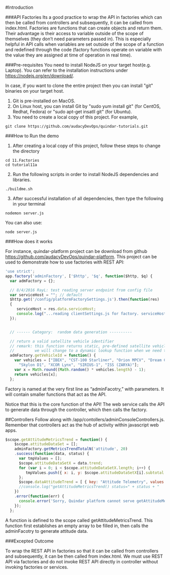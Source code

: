 #Introduction

###API Factories
Its a good practice to wrap the API in factories which can then be called from controllers and subsequently, it can be called from index.html.
Factories are functions that can create objects and return them. Their advantage is their access to variable outside of the scope of themselves (they don’t need parameters passed in). This is especially helpful in API calls when variables are set outside of the scope of a function and redefined through the code (factory functions operate on variable with the value they are assigned at time of operation in real time).

###Pre-requisites
You need to install NodeJS on your target host(e.g. Laptop). You can refer to the installation instructions under https://nodejs.org/en/download/.

In case, if you want to clone the entire project then you can install "git" binaries on your target host.

1. Git is pre-installed on MacOS.
2. On Linux host, you can install Git by "sudo yum install git" (for CentOS, Redhat, Fedora) or "sudo apt-get insatll git" (for Ubuntu).
3. You need to create a local copy of this project. For example,

```
git clone https://github.com/audacyDevOps/quindar-tutorials.git
 ```

###How to Run the demo
1. After creating a local copy of this project, follow these steps to change the directory

```
cd 11.Factories
cd tutorial11a
```

2. Run the following scripts in order to install NodeJS dependencies and libraries.

```
./buildme.sh

```

3. After successful installation of all dependencies, then type the following in your terminal

```
nodemon server.js

```
You can also use:

```
node server.js
```

###How does it works

For instance, quindar-platform project can be download from github https://github.com/audacyDevOps/quindar-platform. This project can be used to demonstrate how to use factories with REST API:

```javascript
'use strict';
app.factory('adminFactory', ['$http', '$q', function($http, $q) {
  var admFactory = {};

  // 8/4/2016 RayL: test reading server endpoint from config file
  var serviceHost = ""; // default
  $http.get('/config/platformFactorySettings.js').then(function(res)
  {
     serviceHost = res.data.serviceHost;
     console.log("...reading clientSettings.js for factory. serviceHost=" + serviceHost);
  });


  // ------ Category:  random data generation ----------

  // return a valid satellite vehicle identifier
  // remark: this function returns static, pre-defined satellite vehicles for testing purpose.
  //         we will change to a dynamic lookup function when we need to add/change vehicle ids dynamically
  admFactory.getVehicleId = function() {
    var vehicles = ["IBEX", "CST-100 Starliner", "Orion MPCV", "Dream Chaser CRS-2", "ISRO OV",
      "Skylon D1", "XCOR Lynx", "SIRIUS-1", "ISS (ZARYA)"];
    var x = Math.round((Math.random() * vehicles.length) - 1);
    return vehicles[x];
  };

```

Factory is named at the very first line as “adminFacotry,” with parameters. It will contain smaller functions that act as the API.

Notice that this is the core function of the API! The web service calls the API to generate data through the controller, which then calls the factory.

##Controllers
Follow along with /app/contollers/adminConsoleControllers.js. Remember that controllers act as the hub of activity within javascript web apps.
```javascript
$scope.getAttitudeMetricsTrend = function() {
    $scope.attitudeDataSet = [];
    adminFactory.getMetricsTrendTotalN('attitude', 20)
    .success(function(data, status) {
      var tmpValues = [];
      $scope.attitudeDataSetX = data.trend;
      for (var i = 0; i < $scope.attitudeDataSetX.length; i++) {
         tmpValues.push({ x: i, y: $scope.attitudeDataSetX[i].subtotal });
      };
      $scope.dataAttitudeTrend = [ { key: "Attitude Telemetry", values:  tmpValues }];
      //console.log("getAttitudeMetricsTrend() status=" + status + "   $scope.data=" + JSON.stringify($scope.data));
    })
    .error(function(err) {
      console.error('Sorry, Quindar platform cannot serve getAttitudeMetricsTrend() immediately. Please retry later.');
    });
  };
```
A function is defined to the scope called getAttitudeMetricsTrend. This function first establishes an empty array to be filled in, then calls the adminFacotry to generate attitude data.

###Excepted Outcome

To wrap the REST API in factories so that it can be called from controllers and subsequently, it can be then called from index.html. We must use REST API via factories and do not invoke REST API directly in controller without invoking factories or services.

